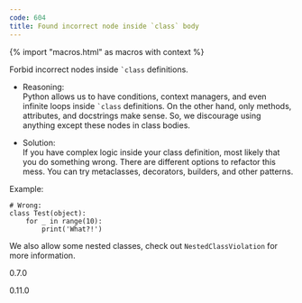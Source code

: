 ```yaml
---
code: 604
title: Found incorrect node inside `class` body
---
```


{% import "macros.html" as macros with context %}

Forbid incorrect nodes inside `` `class `` definitions.

  - Reasoning:  
    Python allows us to have conditions, context managers, and even
    infinite loops inside `` `class `` definitions. On the other hand,
    only methods, attributes, and docstrings make sense. So, we
    discourage using anything except these nodes in class bodies.

  - Solution:  
    If you have complex logic inside your class definition, most likely
    that you do something wrong. There are different options to refactor
    this mess. You can try metaclasses, decorators, builders, and other
    patterns.

Example:

    # Wrong:
    class Test(object):
        for _ in range(10):
            print('What?!')

We also allow some nested classes, check out `NestedClassViolation` for
more information.

<div class="versionadded">

0.7.0

</div>

<div class="versionchanged">

0.11.0

</div>